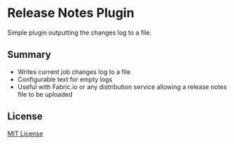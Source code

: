 # Release Notes Plugin #

Simple plugin outputting the changes log to a file.

Summary
---
* Writes current job changes log to a file
* Configurable text for empty logs
* Useful with Fabric.io or any distribution service allowing a release notes file to be uploaded

License
---
[MIT License](http://opensource.org/licenses/MIT)
